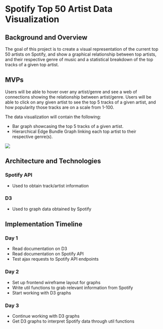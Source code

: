 # Spotify Top 50 Artist Data Visualization

## Background and Overview

The goal of this project is to create a visual representation of the current top 50 artists on Spotify, and show a graphical relationship between top artists, and their respective genre of music and a statistical breakdown of the top tracks of a given top artist.

## MVPs

Users will be able to hover over any artist/genre and see a web of connections showing the relationship between artist/genre. Users will be able to click on any given artist to see the top 5 tracks of a given artist, and how popularity those tracks are on a scale from 1-100.

The data visualization will contain the following:

- Bar graph showcasing the top 5 tracks of a given artist.
- Hierarchical Edge Bundle Graph linking each top artist to their respective genre(s).

![](https://i.imgur.com/K0WU8zV.png)

## Architecture and Technologies

### Spotify API

- Used to obtain track/artist information

### D3

- Used to graph data obtained by Spotify

## Implementation Timeline

### Day 1

- Read documentation on D3
- Read documentation on Spotify API
- Test ajax requests to Spotify API endpoints

### Day 2

- Set up frontend wireframe layout for graphs
- Write util functions to grab relevant information from Spotify
- Start working with D3 graphs

### Day 3

- Continue working with D3 graphs
- Get D3 graphs to interpret Spotify data through util functions
